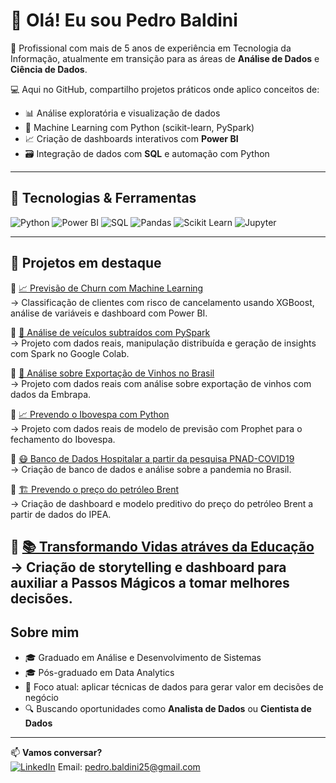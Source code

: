 # 👋 Olá! Eu sou Pedro Baldini

🎯 Profissional com mais de 5 anos de experiência em Tecnologia da Informação, atualmente em transição para as áreas de **Análise de Dados** e **Ciência de Dados**.

💻 Aqui no GitHub, compartilho projetos práticos onde aplico conceitos de:
- 📊 Análise exploratória e visualização de dados
- 🤖 Machine Learning com Python (scikit-learn, PySpark)
- 📈 Criação de dashboards interativos com **Power BI**
- 🗃️ Integração de dados com **SQL** e automação com Python

---

## 🚀 Tecnologias & Ferramentas

![Python](https://img.shields.io/badge/Python-3776AB?style=for-the-badge&logo=python&logoColor=white)
![Power BI](https://img.shields.io/badge/Power%20BI-F2C811?style=for-the-badge&logo=powerbi&logoColor=black)
![SQL](https://img.shields.io/badge/SQL-4479A1?style=for-the-badge&logo=postgresql&logoColor=white)
![Pandas](https://img.shields.io/badge/Pandas-150458?style=for-the-badge&logo=pandas&logoColor=white)
![Scikit Learn](https://img.shields.io/badge/Scikit--Learn-F7931E?style=for-the-badge&logo=scikit-learn&logoColor=white)
![Jupyter](https://img.shields.io/badge/Jupyter-F37626?style=for-the-badge&logo=jupyter&logoColor=white)

---

## 📂 Projetos em destaque

🔹 [📈 Previsão de Churn com Machine Learning](https://github.com/PedroBaldini/Customer-Churn-Analysis)  
→ Classificação de clientes com risco de cancelamento usando XGBoost, análise de variáveis e dashboard com Power BI.

🔹 [🚓 Análise de veículos subtraídos com PySpark](https://github.com/PedroBaldini/analise-veiculos-subtraidos-2024)  
→ Projeto com dados reais, manipulação distribuída e geração de insights com Spark no Google Colab.

🔹 [🍷 Análise sobre Exportação de Vinhos no Brasil](https://medium.com/grupo-32/an%C3%A1lise-sobre-a-exporta%C3%A7%C3%A3o-de-vinhos-no-brasil-0d9858104c67)  
→ Projeto com dados reais com análise sobre exportação de vinhos com dados da Embrapa.

🔹 [📈 Prevendo o Ibovespa com Python](https://medium.com/grupo-32/prevendo-o-ibovespa-com-python-1cbda2a3c824)  
→ Projeto com dados reais de modelo de previsão com Prophet para o fechamento do Ibovespa.

🔹 [😷 Banco de Dados Hospitalar a partir da pesquisa PNAD-COVID19](https://medium.com/grupo-32/banco-de-dados-hospitalar-a-partir-da-pesquisa-pnad-covid19-do-ibge-8600ac678b6b)  
→ Criação de banco de dados e análise sobre a pandemia no Brasil.

🔹 [🏗 Prevendo o preço do petróleo Brent](https://medium.com/grupo-32/prevendo-o-pre%C3%A7o-do-petr%C3%B3leo-brent-a-partir-de-dados-do-ipea-a29b238cde06)  
→ Criação de dashboard e modelo preditivo do preço do petróleo Brent a partir de dados do IPEA.

🔹 [📚 Transformando Vidas atráves da Educação](https://medium.com/grupo-32/passos-m%C3%A1gicos-transformando-vidas-atr%C3%A1ves-da-educa%C3%A7%C3%A3o-a76a334961c0)  
→ Criação de storytelling e dashboard para auxiliar a Passos Mágicos a tomar melhores decisões.
---

## Sobre mim

- 🎓 Graduado em Análise e Desenvolvimento de Sistemas  
- 🎓 Pós-graduado em Data Analytics  
- 🧠 Foco atual: aplicar técnicas de dados para gerar valor em decisões de negócio  
- 🔍 Buscando oportunidades como **Analista de Dados** ou **Cientista de Dados**

---

📫 **Vamos conversar?**  
[![LinkedIn](https://img.shields.io/badge/LinkedIn-blue?style=flat&logo=linkedin)](https://www.linkedin.com/in/pedrobaldini/)
Email: pedro.baldini25@gmail.com
